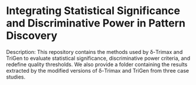 # Integrating Statistical Significance and Discriminative Power in Pattern Discovery

Description: This repository contains the methods used by δ-Trimax and TriGen to evaluate statistical significance, discriminative power criteria, and redefine quality thresholds. We also provide a folder containing the results extracted by the modified versions of δ-Trimax and TriGen from three case studies.
